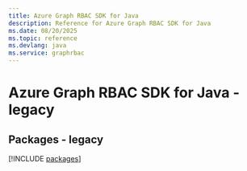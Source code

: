 ```yaml
---
title: Azure Graph RBAC SDK for Java
description: Reference for Azure Graph RBAC SDK for Java
ms.date: 08/20/2025
ms.topic: reference
ms.devlang: java
ms.service: graphrbac
---
```

# Azure Graph RBAC SDK for Java - legacy
## Packages - legacy
[!INCLUDE [packages](graph-rbac-index.md)]
